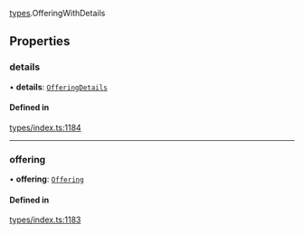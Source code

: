 [types](../../Modules/Types/Types.md).OfferingWithDetails

## Properties

### details

• **details**: [`OfferingDetails`](../API/Entities/Offering/Types/OfferingDetails.md)

#### Defined in

[types/index.ts:1184](https://github.com/PolymeshAssociation/polymesh-sdk/blob/15be87e8/src/types/index.ts#L1184)

___

### offering

• **offering**: [`Offering`](../../Classes/API/Entities/Offering/Offering.md)

#### Defined in

[types/index.ts:1183](https://github.com/PolymeshAssociation/polymesh-sdk/blob/15be87e8/src/types/index.ts#L1183)

